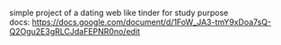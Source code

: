 simple project of a dating web like tinder for study purpose  
docs: https://docs.google.com/document/d/1FoW_JA3-tmY9xDoa7sQ-Q2Ogu2E3gRLCJdaFEPNR0no/edit

